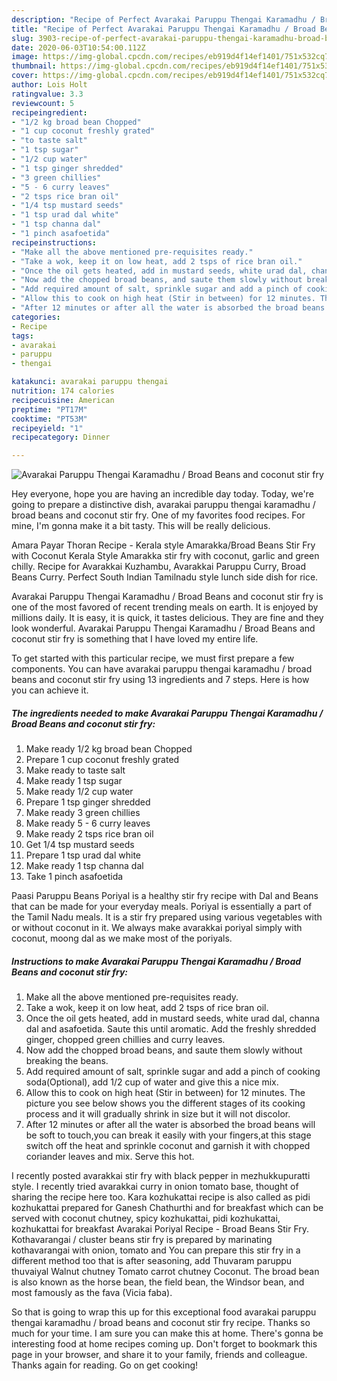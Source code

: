 ```yaml
---
description: "Recipe of Perfect Avarakai Paruppu Thengai Karamadhu / Broad Beans and coconut stir fry"
title: "Recipe of Perfect Avarakai Paruppu Thengai Karamadhu / Broad Beans and coconut stir fry"
slug: 3903-recipe-of-perfect-avarakai-paruppu-thengai-karamadhu-broad-beans-and-coconut-stir-fry
date: 2020-06-03T10:54:00.112Z
image: https://img-global.cpcdn.com/recipes/eb919d4f14ef1401/751x532cq70/avarakai-paruppu-thengai-karamadhu-broad-beans-and-coconut-stir-fry-recipe-main-photo.jpg
thumbnail: https://img-global.cpcdn.com/recipes/eb919d4f14ef1401/751x532cq70/avarakai-paruppu-thengai-karamadhu-broad-beans-and-coconut-stir-fry-recipe-main-photo.jpg
cover: https://img-global.cpcdn.com/recipes/eb919d4f14ef1401/751x532cq70/avarakai-paruppu-thengai-karamadhu-broad-beans-and-coconut-stir-fry-recipe-main-photo.jpg
author: Lois Holt
ratingvalue: 3.3
reviewcount: 5
recipeingredient:
- "1/2 kg broad bean Chopped"
- "1 cup coconut freshly grated"
- "to taste salt"
- "1 tsp sugar"
- "1/2 cup water"
- "1 tsp ginger shredded"
- "3 green chillies"
- "5 - 6 curry leaves"
- "2 tsps rice bran oil"
- "1/4 tsp mustard seeds"
- "1 tsp urad dal white"
- "1 tsp channa dal"
- "1 pinch asafoetida"
recipeinstructions:
- "Make all the above mentioned pre-requisites ready."
- "Take a wok, keep it on low heat, add 2 tsps of rice bran oil."
- "Once the oil gets heated, add in mustard seeds, white urad dal, channa dal and asafoetida. Saute this until aromatic. Add the freshly shredded ginger, chopped green chillies and curry leaves."
- "Now add the chopped broad beans, and saute them slowly without breaking the beans."
- "Add required amount of salt, sprinkle sugar and add a pinch of cooking soda(Optional), add 1/2 cup of water and give this a nice mix."
- "Allow this to cook on high heat (Stir in between) for 12 minutes. The picture you see below shows you the different stages of its cooking process and it will gradually shrink in size but it will not discolor."
- "After 12 minutes or after all the water is absorbed the broad beans will be soft to touch,you can break it easily with your fingers,at this stage switch off the heat and sprinkle coconut and garnish it with chopped coriander leaves and mix. Serve this hot."
categories:
- Recipe
tags:
- avarakai
- paruppu
- thengai

katakunci: avarakai paruppu thengai 
nutrition: 174 calories
recipecuisine: American
preptime: "PT17M"
cooktime: "PT53M"
recipeyield: "1"
recipecategory: Dinner

---
```



![Avarakai Paruppu Thengai Karamadhu / Broad Beans and coconut stir fry](https://img-global.cpcdn.com/recipes/eb919d4f14ef1401/751x532cq70/avarakai-paruppu-thengai-karamadhu-broad-beans-and-coconut-stir-fry-recipe-main-photo.jpg)

Hey everyone, hope you are having an incredible day today. Today, we're going to prepare a distinctive dish, avarakai paruppu thengai karamadhu / broad beans and coconut stir fry. One of my favorites food recipes. For mine, I'm gonna make it a bit tasty. This will be really delicious.

Amara Payar Thoran Recipe - Kerala style Amarakka/Broad Beans Stir Fry with Coconut Kerala Style Amarakka stir fry with coconut, garlic and green chilly. Recipe for Avarakkai Kuzhambu, Avarakkai Paruppu Curry, Broad Beans Curry. Perfect South Indian Tamilnadu style lunch side dish for rice.

Avarakai Paruppu Thengai Karamadhu / Broad Beans and coconut stir fry is one of the most favored of recent trending meals on earth. It is enjoyed by millions daily. It is easy, it is quick, it tastes delicious. They are fine and they look wonderful. Avarakai Paruppu Thengai Karamadhu / Broad Beans and coconut stir fry is something that I have loved my entire life.


To get started with this particular recipe, we must first prepare a few components. You can have avarakai paruppu thengai karamadhu / broad beans and coconut stir fry using 13 ingredients and 7 steps. Here is how you can achieve it.

<!--inarticleads1-->

##### The ingredients needed to make Avarakai Paruppu Thengai Karamadhu / Broad Beans and coconut stir fry:

1. Make ready 1/2 kg broad bean Chopped
1. Prepare 1 cup coconut freshly grated
1. Make ready to taste salt
1. Make ready 1 tsp sugar
1. Make ready 1/2 cup water
1. Prepare 1 tsp ginger shredded
1. Make ready 3 green chillies
1. Make ready 5 - 6 curry leaves
1. Make ready 2 tsps rice bran oil
1. Get 1/4 tsp mustard seeds
1. Prepare 1 tsp urad dal white
1. Make ready 1 tsp channa dal
1. Take 1 pinch asafoetida


Paasi Paruppu Beans Poriyal is a healthy stir fry recipe with Dal and Beans that can be made for your everyday meals. Poriyal is essentially a part of the Tamil Nadu meals. It is a stir fry prepared using various vegetables with or without coconut in it. We always make avarakkai poriyal simply with coconut, moong dal as we make most of the poriyals. 

<!--inarticleads2-->

##### Instructions to make Avarakai Paruppu Thengai Karamadhu / Broad Beans and coconut stir fry:

1. Make all the above mentioned pre-requisites ready.
1. Take a wok, keep it on low heat, add 2 tsps of rice bran oil.
1. Once the oil gets heated, add in mustard seeds, white urad dal, channa dal and asafoetida. Saute this until aromatic. Add the freshly shredded ginger, chopped green chillies and curry leaves.
1. Now add the chopped broad beans, and saute them slowly without breaking the beans.
1. Add required amount of salt, sprinkle sugar and add a pinch of cooking soda(Optional), add 1/2 cup of water and give this a nice mix.
1. Allow this to cook on high heat (Stir in between) for 12 minutes. The picture you see below shows you the different stages of its cooking process and it will gradually shrink in size but it will not discolor.
1. After 12 minutes or after all the water is absorbed the broad beans will be soft to touch,you can break it easily with your fingers,at this stage switch off the heat and sprinkle coconut and garnish it with chopped coriander leaves and mix. Serve this hot.


I recently posted avarakkai stir fry with black pepper in mezhukkupuratti style. I recently tried avarakkai curry in onion tomato base, thought of sharing the recipe here too. Kara kozhukattai recipe is also called as pidi kozhukattai prepared for Ganesh Chathurthi and for breakfast which can be served with coconut chutney, spicy kozhukattai, pidi kozhukattai, kozhukattai for breakfast Avarakai Poriyal Recipe - Broad Beans Stir Fry. Kothavarangai / cluster beans stir fry is prepared by marinating kothavarangai with onion, tomato and You can prepare this stir fry in a different method too that is after seasoning, add Thuvaram paruppu thuvaiyal Walnut chutney Tomato carrot chutney Coconut. The broad bean is also known as the horse bean, the field bean, the Windsor bean, and most famously as the fava (Vicia faba). 

So that is going to wrap this up for this exceptional food avarakai paruppu thengai karamadhu / broad beans and coconut stir fry recipe. Thanks so much for your time. I am sure you can make this at home. There's gonna be interesting food at home recipes coming up. Don't forget to bookmark this page in your browser, and share it to your family, friends and colleague. Thanks again for reading. Go on get cooking!

